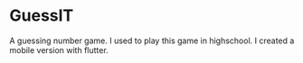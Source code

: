 # GuessIT
 A guessing number game. I used to play this game in highschool. I created a mobile version with flutter.
